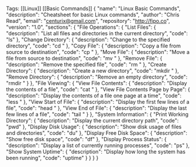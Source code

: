 Tags: [[Linux]] [[Basic Commands]] 
{
	"name": "Linux Basic Commands",
	"description": "Cheatsheet for basic Linux commands",
	"author": "Chris Read",
	"email": "centurix@gmail.com",
	"repository": "http://fipo.co",
	"version": "1.0",
	"sections": {
		"File Operations": {
			"List Files": {
				"description": "List all files and directories in the current directory",
				"code": "ls"
			},
			"Change Directory": {
				"description": "Change to the specified directory",
				"code": "cd <directory>"
			},
			"Copy File": {
				"description": "Copy a file from source to destination",
				"code": "cp <source> <destination>"
			},
			"Move File": {
				"description": "Move a file from source to destination",
				"code": "mv <source> <destination>"
			},
			"Remove File": {
				"description": "Remove the specified file",
				"code": "rm <file>"
			},
			"Create Directory": {
				"description": "Create a new directory",
				"code": "mkdir <directory>"
			},
			"Remove Directory": {
				"description": "Remove an empty directory",
				"code": "rmdir <directory>"
			}
		},
		"File Viewing": {
			"View File Contents": {
				"description": "Display the contents of a file",
				"code": "cat <file>"
			},
			"View File Contents Page by Page": {
				"description": "Display the contents of a file one page at a time",
				"code": "less <file>"
			},
			"View Start of File": {
				"description": "Display the first few lines of a file",
				"code": "head <file>"
			},
			"View End of File": {
				"description": "Display the last few lines of a file",
				"code": "tail <file>"
			}
		},
		"System Information": {
			"Print Working Directory": {
				"description": "Display the current directory path",
				"code": "pwd"
			},
			"Display Disk Usage": {
				"description": "Show disk usage of files and directories",
				"code": "du"
			},
			"Display Free Disk Space": {
				"description": "Show free disk space",
				"code": "df"
			},
			"Display Process Status": {
				"description": "Display a list of currently running processes",
				"code": "ps"
			},
			"Show System Uptime": {
				"description": "Display how long the system has been running",
				"code": "uptime"
			}
		}
	}
}
